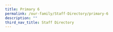 ```yaml
---
title: Primary 6
permalink: /our-family/Staff-Directory/primary-6
description: ""
third_nav_title: Staff Directory
---
```


